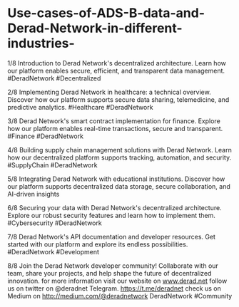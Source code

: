 # Use-cases-of-ADS-B-data-and-Derad-Network-in-different-industries-
1/8 Introduction to Derad Network's decentralized architecture. Learn how our platform enables secure, efficient, and transparent data management. #DeradNetwork #Decentralized

2/8 Implementing Derad Network in healthcare: a technical overview. Discover how our platform supports secure data sharing, telemedicine, and predictive analytics. #Healthcare #DeradNetwork

3/8 Derad Network's smart contract implementation for finance. Explore how our platform enables real-time transactions, secure and transparent. #Finance #DeradNetwork

4/8 Building supply chain management solutions with Derad Network. Learn how our decentralized platform supports tracking, automation, and security. #SupplyChain #DeradNetwork

5/8 Integrating Derad Network with educational institutions. Discover how our platform supports decentralized data storage, secure collaboration, and AI-driven insights

6/8 Securing your data with Derad Network's decentralized architecture. Explore our robust security features and learn how to implement them. #Cybersecurity #DeradNetwork

7/8 Derad Network's API documentation and developer resources. Get started with our platform and explore its endless possibilities. #DeradNetwork #Development

8/8 Join the Derad Network developer community! Collaborate with our team, share your projects, and help shape the future of decentralized innovation. for more information visit our website on www.derad.net
follow us on twitter on @deradnet
Telegram. https://t.me/deradnet
check us on Medium on http://medium.com/@deradnetwork DeradNetwork #Community

